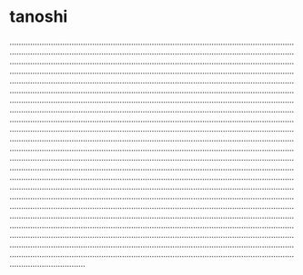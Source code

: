 # tanoshi
.....................................................................................................................................................................................................................................................................................................................................................................................................................................................................................................................................................................................................................................................................................................................................................................................................................................................................................................................................................................................................................................................................................................................................................................................................................................................................................................................................................................................................................................................................................................................................................................................................................................................................................................................................................................................................................................................................................................................................................................................................................................................................................................................................................................................................................................................................................................................................................................................................................................................................................................................................................................................................................................................................................................................................................................................................................................................................................................................................................................................................